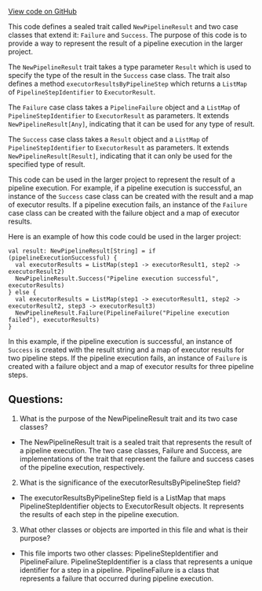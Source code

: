 [View code on GitHub](https://github.com/misbahsy/the-algorithm/product-mixer/core/src/main/scala/com/twitter/product_mixer/core/pipeline/NewPipelineResult.scala)

This code defines a sealed trait called `NewPipelineResult` and two case classes that extend it: `Failure` and `Success`. The purpose of this code is to provide a way to represent the result of a pipeline execution in the larger project. 

The `NewPipelineResult` trait takes a type parameter `Result` which is used to specify the type of the result in the `Success` case class. The trait also defines a method `executorResultsByPipelineStep` which returns a `ListMap` of `PipelineStepIdentifier` to `ExecutorResult`. 

The `Failure` case class takes a `PipelineFailure` object and a `ListMap` of `PipelineStepIdentifier` to `ExecutorResult` as parameters. It extends `NewPipelineResult[Any]`, indicating that it can be used for any type of result. 

The `Success` case class takes a `Result` object and a `ListMap` of `PipelineStepIdentifier` to `ExecutorResult` as parameters. It extends `NewPipelineResult[Result]`, indicating that it can only be used for the specified type of result. 

This code can be used in the larger project to represent the result of a pipeline execution. For example, if a pipeline execution is successful, an instance of the `Success` case class can be created with the result and a map of executor results. If a pipeline execution fails, an instance of the `Failure` case class can be created with the failure object and a map of executor results. 

Here is an example of how this code could be used in the larger project:

```
val result: NewPipelineResult[String] = if (pipelineExecutionSuccessful) {
  val executorResults = ListMap(step1 -> executorResult1, step2 -> executorResult2)
  NewPipelineResult.Success("Pipeline execution successful", executorResults)
} else {
  val executorResults = ListMap(step1 -> executorResult1, step2 -> executorResult2, step3 -> executorResult3)
  NewPipelineResult.Failure(PipelineFailure("Pipeline execution failed"), executorResults)
}
```

In this example, if the pipeline execution is successful, an instance of `Success` is created with the result string and a map of executor results for two pipeline steps. If the pipeline execution fails, an instance of `Failure` is created with a failure object and a map of executor results for three pipeline steps.
## Questions: 
 1. What is the purpose of the NewPipelineResult trait and its two case classes?
- The NewPipelineResult trait is a sealed trait that represents the result of a pipeline execution. The two case classes, Failure and Success, are implementations of the trait that represent the failure and success cases of the pipeline execution, respectively.

2. What is the significance of the executorResultsByPipelineStep field?
- The executorResultsByPipelineStep field is a ListMap that maps PipelineStepIdentifier objects to ExecutorResult objects. It represents the results of each step in the pipeline execution.

3. What other classes or objects are imported in this file and what is their purpose?
- This file imports two other classes: PipelineStepIdentifier and PipelineFailure. PipelineStepIdentifier is a class that represents a unique identifier for a step in a pipeline. PipelineFailure is a class that represents a failure that occurred during pipeline execution.